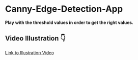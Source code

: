 # Canny-Edge-Detection-App

**Play with the threshold values in order to get the right values.**

## Video Illustration 👇

[Link to Illustration Video](https://github.com/SaadARazzaq/Canny-Edge-Detection-App/blob/main/Illustration.mp4)
